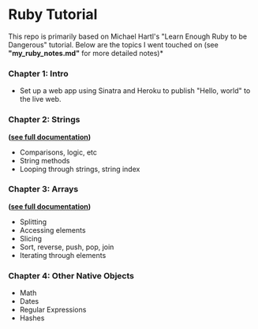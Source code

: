 # Ruby Tutorial

This repo is primarily based on Michael Hartl's "Learn Enough Ruby to be Dangerous" tutorial.  Below are the topics I went touched on (see **"my_ruby_notes.md"** for more detailed notes)*

### Chapter 1:  Intro

- Set up a web app using Sinatra and Heroku to publish "Hello, world" to the live web.

### Chapter 2: Strings
**([see full documentation](https://ruby-doc.org/core-2.7.0/String.html))**

- Comparisons, logic, etc
- String methods 
- Looping through strings, string index

### Chapter 3: Arrays
**([see full documentation](https://ruby-doc.org/core-2.7.0/Array.html))**

- Splitting
- Accessing elements
- Slicing
- Sort, reverse, push, pop, join
- Iterating through elements

### Chapter 4: Other Native Objects

- Math
- Dates
- Regular Expressions
- Hashes
